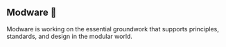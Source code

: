 ## Modware 👋
Modware is working on the essential groundwork that supports principles, standards, and design in the modular world.
